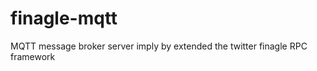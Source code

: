 finagle-mqtt
============
MQTT message broker server imply by extended the twitter finagle RPC framework


